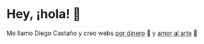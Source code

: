 # Hey, ¡hola! 👋
Me llamo Diego Castaño y creo webs [por dinero](https://www.malt.es/profile/diegocastano) 🤑 y [amor al arte](https://youtube.com/webpunkdev) 💖
